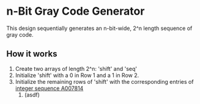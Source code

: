 # n-Bit Gray Code Generator
This design sequentially generates an n-bit-wide, 2^n length sequence of gray code.

## How it works
1. Create two arrays of length 2^n: 'shift' and 'seq'
1. Initialize 'shift' with a 0 in Row 1 and a 1 in Row 2.
1. Initialize the remaining rows of 'shift' with the corresponding entries of [integer sequence A007814](https://oeis.org/A007814)
    1. (asdf)
